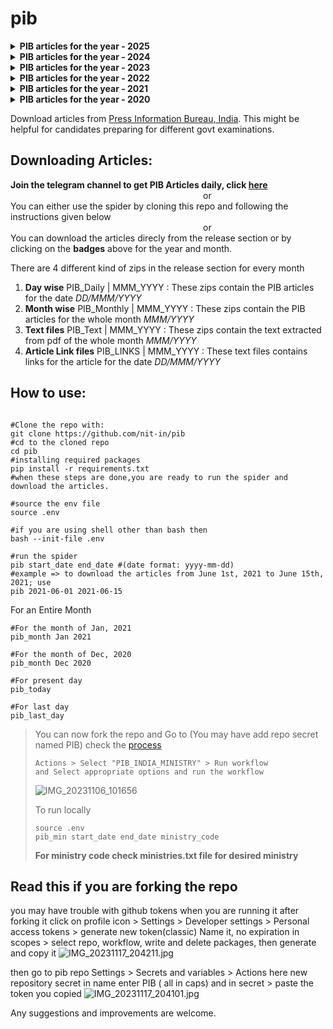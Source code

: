 # pib


<details>
<summary>
<b>PIB articles for the year - 2025</b>
</summary>

<br><b>Dec, 2025</b><br>[![PIB_Daily - Dec 2025](https://img.shields.io/badge/PIB__Daily-Dec_2025-2ea44f)](https://github.com/nit-in/pib/releases/tag/PIB_Daily_Dec_2025) [![PIB_Monthly - Dec 2025](https://img.shields.io/badge/PIB__Monthly-Dec_2025-2ea44f)](https://github.com/nit-in/pib/releases/tag/PIB_Monthly_Dec_2025) [![PIB_Text - Dec 2025](https://img.shields.io/badge/PIB__Text-Dec_2025-2ea44f)](https://github.com/nit-in/pib/releases/tag/PIB_Text_Dec_2025) [![PIB_Links - Dec 2025](https://img.shields.io/badge/PIB__Links-Dec_2025-2ea44f)](https://github.com/nit-in/pib/releases/tag/PIB_Links_Dec_2025)
<br><b>Nov, 2025</b><br>[![PIB_Daily - Nov 2025](https://img.shields.io/badge/PIB__Daily-Nov_2025-2ea44f)](https://github.com/nit-in/pib/releases/tag/PIB_Daily_Nov_2025) [![PIB_Monthly - Nov 2025](https://img.shields.io/badge/PIB__Monthly-Nov_2025-2ea44f)](https://github.com/nit-in/pib/releases/tag/PIB_Monthly_Nov_2025) [![PIB_Text - Nov 2025](https://img.shields.io/badge/PIB__Text-Nov_2025-2ea44f)](https://github.com/nit-in/pib/releases/tag/PIB_Text_Nov_2025) [![PIB_Links - Nov 2025](https://img.shields.io/badge/PIB__Links-Nov_2025-2ea44f)](https://github.com/nit-in/pib/releases/tag/PIB_Links_Nov_2025)
<br><b>Oct, 2025</b><br>[![PIB_Daily - Oct 2025](https://img.shields.io/badge/PIB__Daily-Oct_2025-2ea44f)](https://github.com/nit-in/pib/releases/tag/PIB_Daily_Oct_2025) [![PIB_Monthly - Oct 2025](https://img.shields.io/badge/PIB__Monthly-Oct_2025-2ea44f)](https://github.com/nit-in/pib/releases/tag/PIB_Monthly_Oct_2025) [![PIB_Text - Oct 2025](https://img.shields.io/badge/PIB__Text-Oct_2025-2ea44f)](https://github.com/nit-in/pib/releases/tag/PIB_Text_Oct_2025) [![PIB_Links - Oct 2025](https://img.shields.io/badge/PIB__Links-Oct_2025-2ea44f)](https://github.com/nit-in/pib/releases/tag/PIB_Links_Oct_2025)
<br><b>Sep, 2025</b><br>[![PIB_Daily - Sep 2025](https://img.shields.io/badge/PIB__Daily-Sep_2025-2ea44f)](https://github.com/nit-in/pib/releases/tag/PIB_Daily_Sep_2025) [![PIB_Monthly - Sep 2025](https://img.shields.io/badge/PIB__Monthly-Sep_2025-2ea44f)](https://github.com/nit-in/pib/releases/tag/PIB_Monthly_Sep_2025) [![PIB_Text - Sep 2025](https://img.shields.io/badge/PIB__Text-Sep_2025-2ea44f)](https://github.com/nit-in/pib/releases/tag/PIB_Text_Sep_2025) [![PIB_Links - Sep 2025](https://img.shields.io/badge/PIB__Links-Sep_2025-2ea44f)](https://github.com/nit-in/pib/releases/tag/PIB_Links_Sep_2025)
<br><b>Aug, 2025</b><br>[![PIB_Daily - Aug 2025](https://img.shields.io/badge/PIB__Daily-Aug_2025-2ea44f)](https://github.com/nit-in/pib/releases/tag/PIB_Daily_Aug_2025) [![PIB_Monthly - Aug 2025](https://img.shields.io/badge/PIB__Monthly-Aug_2025-2ea44f)](https://github.com/nit-in/pib/releases/tag/PIB_Monthly_Aug_2025) [![PIB_Text - Aug 2025](https://img.shields.io/badge/PIB__Text-Aug_2025-2ea44f)](https://github.com/nit-in/pib/releases/tag/PIB_Text_Aug_2025) [![PIB_Links - Aug 2025](https://img.shields.io/badge/PIB__Links-Aug_2025-2ea44f)](https://github.com/nit-in/pib/releases/tag/PIB_Links_Aug_2025)
<br><b>Jul, 2025</b><br>[![PIB_Daily - Jul 2025](https://img.shields.io/badge/PIB__Daily-Jul_2025-2ea44f)](https://github.com/nit-in/pib/releases/tag/PIB_Daily_Jul_2025) [![PIB_Monthly - Jul 2025](https://img.shields.io/badge/PIB__Monthly-Jul_2025-2ea44f)](https://github.com/nit-in/pib/releases/tag/PIB_Monthly_Jul_2025) [![PIB_Text - Jul 2025](https://img.shields.io/badge/PIB__Text-Jul_2025-2ea44f)](https://github.com/nit-in/pib/releases/tag/PIB_Text_Jul_2025) [![PIB_Links - Jul 2025](https://img.shields.io/badge/PIB__Links-Jul_2025-2ea44f)](https://github.com/nit-in/pib/releases/tag/PIB_Links_Jul_2025)
<br><b>Jun, 2025</b><br>[![PIB_Daily - Jun 2025](https://img.shields.io/badge/PIB__Daily-Jun_2025-2ea44f)](https://github.com/nit-in/pib/releases/tag/PIB_Daily_Jun_2025) [![PIB_Monthly - Jun 2025](https://img.shields.io/badge/PIB__Monthly-Jun_2025-2ea44f)](https://github.com/nit-in/pib/releases/tag/PIB_Monthly_Jun_2025) [![PIB_Text - Jun 2025](https://img.shields.io/badge/PIB__Text-Jun_2025-2ea44f)](https://github.com/nit-in/pib/releases/tag/PIB_Text_Jun_2025) [![PIB_Links - Jun 2025](https://img.shields.io/badge/PIB__Links-Jun_2025-2ea44f)](https://github.com/nit-in/pib/releases/tag/PIB_Links_Jun_2025)
<br><b>May, 2025</b><br>[![PIB_Daily - May 2025](https://img.shields.io/badge/PIB__Daily-May_2025-2ea44f)](https://github.com/nit-in/pib/releases/tag/PIB_Daily_May_2025) [![PIB_Monthly - May 2025](https://img.shields.io/badge/PIB__Monthly-May_2025-2ea44f)](https://github.com/nit-in/pib/releases/tag/PIB_Monthly_May_2025) [![PIB_Text - May 2025](https://img.shields.io/badge/PIB__Text-May_2025-2ea44f)](https://github.com/nit-in/pib/releases/tag/PIB_Text_May_2025) [![PIB_Links - May 2025](https://img.shields.io/badge/PIB__Links-May_2025-2ea44f)](https://github.com/nit-in/pib/releases/tag/PIB_Links_May_2025)
<br><b>Apr, 2025</b><br>[![PIB_Daily - Apr 2025](https://img.shields.io/badge/PIB__Daily-Apr_2025-2ea44f)](https://github.com/nit-in/pib/releases/tag/PIB_Daily_Apr_2025) [![PIB_Monthly - Apr 2025](https://img.shields.io/badge/PIB__Monthly-Apr_2025-2ea44f)](https://github.com/nit-in/pib/releases/tag/PIB_Monthly_Apr_2025) [![PIB_Text - Apr 2025](https://img.shields.io/badge/PIB__Text-Apr_2025-2ea44f)](https://github.com/nit-in/pib/releases/tag/PIB_Text_Apr_2025) [![PIB_Links - Apr 2025](https://img.shields.io/badge/PIB__Links-Apr_2025-2ea44f)](https://github.com/nit-in/pib/releases/tag/PIB_Links_Apr_2025)
<br><b>Mar, 2025</b><br>[![PIB_Daily - Mar 2025](https://img.shields.io/badge/PIB__Daily-Mar_2025-2ea44f)](https://github.com/nit-in/pib/releases/tag/PIB_Daily_Mar_2025) [![PIB_Monthly - Mar 2025](https://img.shields.io/badge/PIB__Monthly-Mar_2025-2ea44f)](https://github.com/nit-in/pib/releases/tag/PIB_Monthly_Mar_2025) [![PIB_Text - Mar 2025](https://img.shields.io/badge/PIB__Text-Mar_2025-2ea44f)](https://github.com/nit-in/pib/releases/tag/PIB_Text_Mar_2025) [![PIB_Links - Mar 2025](https://img.shields.io/badge/PIB__Links-Mar_2025-2ea44f)](https://github.com/nit-in/pib/releases/tag/PIB_Links_Mar_2025)
<br><b>Feb, 2025</b><br>[![PIB_Daily - Feb 2025](https://img.shields.io/badge/PIB__Daily-Feb_2025-2ea44f)](https://github.com/nit-in/pib/releases/tag/PIB_Daily_Feb_2025) [![PIB_Monthly - Feb 2025](https://img.shields.io/badge/PIB__Monthly-Feb_2025-2ea44f)](https://github.com/nit-in/pib/releases/tag/PIB_Monthly_Feb_2025) [![PIB_Text - Feb 2025](https://img.shields.io/badge/PIB__Text-Feb_2025-2ea44f)](https://github.com/nit-in/pib/releases/tag/PIB_Text_Feb_2025) [![PIB_Links - Feb 2025](https://img.shields.io/badge/PIB__Links-Feb_2025-2ea44f)](https://github.com/nit-in/pib/releases/tag/PIB_Links_Feb_2025)
<br><b>Jan, 2025</b><br>[![PIB_Daily - Jan 2025](https://img.shields.io/badge/PIB__Daily-Jan_2025-2ea44f)](https://github.com/nit-in/pib/releases/tag/PIB_Daily_Jan_2025) [![PIB_Monthly - Jan 2025](https://img.shields.io/badge/PIB__Monthly-Jan_2025-2ea44f)](https://github.com/nit-in/pib/releases/tag/PIB_Monthly_Jan_2025) [![PIB_Text - Jan 2025](https://img.shields.io/badge/PIB__Text-Jan_2025-2ea44f)](https://github.com/nit-in/pib/releases/tag/PIB_Text_Jan_2025) [![PIB_Links - Jan 2025](https://img.shields.io/badge/PIB__Links-Jan_2025-2ea44f)](https://github.com/nit-in/pib/releases/tag/PIB_Links_Jan_2025)
</details>


<details>
<summary>
<b>PIB articles for the year - 2024</b>
</summary>

<br><b>Dec, 2024</b><br>[![PIB_Daily - Dec 2024](https://img.shields.io/badge/PIB__Daily-Dec_2024-2ea44f)](https://github.com/nit-in/pib/releases/tag/PIB_Daily_Dec_2024) [![PIB_Monthly - Dec 2024](https://img.shields.io/badge/PIB__Monthly-Dec_2024-2ea44f)](https://github.com/nit-in/pib/releases/tag/PIB_Monthly_Dec_2024) [![PIB_Text - Dec 2024](https://img.shields.io/badge/PIB__Text-Dec_2024-2ea44f)](https://github.com/nit-in/pib/releases/tag/PIB_Text_Dec_2024) [![PIB_Links - Dec 2024](https://img.shields.io/badge/PIB__Links-Dec_2024-2ea44f)](https://github.com/nit-in/pib/releases/tag/PIB_Links_Dec_2024)
<br><b>Nov, 2024</b><br>[![PIB_Daily - Nov 2024](https://img.shields.io/badge/PIB__Daily-Nov_2024-2ea44f)](https://github.com/nit-in/pib/releases/tag/PIB_Daily_Nov_2024) [![PIB_Monthly - Nov 2024](https://img.shields.io/badge/PIB__Monthly-Nov_2024-2ea44f)](https://github.com/nit-in/pib/releases/tag/PIB_Monthly_Nov_2024) [![PIB_Text - Nov 2024](https://img.shields.io/badge/PIB__Text-Nov_2024-2ea44f)](https://github.com/nit-in/pib/releases/tag/PIB_Text_Nov_2024) [![PIB_Links - Nov 2024](https://img.shields.io/badge/PIB__Links-Nov_2024-2ea44f)](https://github.com/nit-in/pib/releases/tag/PIB_Links_Nov_2024)
<br><b>Oct, 2024</b><br>[![PIB_Daily - Oct 2024](https://img.shields.io/badge/PIB__Daily-Oct_2024-2ea44f)](https://github.com/nit-in/pib/releases/tag/PIB_Daily_Oct_2024) [![PIB_Monthly - Oct 2024](https://img.shields.io/badge/PIB__Monthly-Oct_2024-2ea44f)](https://github.com/nit-in/pib/releases/tag/PIB_Monthly_Oct_2024) [![PIB_Text - Oct 2024](https://img.shields.io/badge/PIB__Text-Oct_2024-2ea44f)](https://github.com/nit-in/pib/releases/tag/PIB_Text_Oct_2024) [![PIB_Links - Oct 2024](https://img.shields.io/badge/PIB__Links-Oct_2024-2ea44f)](https://github.com/nit-in/pib/releases/tag/PIB_Links_Oct_2024)
<br><b>Sep, 2024</b><br>[![PIB_Daily - Sep 2024](https://img.shields.io/badge/PIB__Daily-Sep_2024-2ea44f)](https://github.com/nit-in/pib/releases/tag/PIB_Daily_Sep_2024) [![PIB_Monthly - Sep 2024](https://img.shields.io/badge/PIB__Monthly-Sep_2024-2ea44f)](https://github.com/nit-in/pib/releases/tag/PIB_Monthly_Sep_2024) [![PIB_Text - Sep 2024](https://img.shields.io/badge/PIB__Text-Sep_2024-2ea44f)](https://github.com/nit-in/pib/releases/tag/PIB_Text_Sep_2024) [![PIB_Links - Sep 2024](https://img.shields.io/badge/PIB__Links-Sep_2024-2ea44f)](https://github.com/nit-in/pib/releases/tag/PIB_Links_Sep_2024)
<br><b>Aug, 2024</b><br>[![PIB_Daily - Aug 2024](https://img.shields.io/badge/PIB__Daily-Aug_2024-2ea44f)](https://github.com/nit-in/pib/releases/tag/PIB_Daily_Aug_2024) [![PIB_Monthly - Aug 2024](https://img.shields.io/badge/PIB__Monthly-Aug_2024-2ea44f)](https://github.com/nit-in/pib/releases/tag/PIB_Monthly_Aug_2024) [![PIB_Text - Aug 2024](https://img.shields.io/badge/PIB__Text-Aug_2024-2ea44f)](https://github.com/nit-in/pib/releases/tag/PIB_Text_Aug_2024) [![PIB_Links - Aug 2024](https://img.shields.io/badge/PIB__Links-Aug_2024-2ea44f)](https://github.com/nit-in/pib/releases/tag/PIB_Links_Aug_2024)
<br><b>Jul, 2024</b><br>[![PIB_Daily - Jul 2024](https://img.shields.io/badge/PIB__Daily-Jul_2024-2ea44f)](https://github.com/nit-in/pib/releases/tag/PIB_Daily_Jul_2024) [![PIB_Monthly - Jul 2024](https://img.shields.io/badge/PIB__Monthly-Jul_2024-2ea44f)](https://github.com/nit-in/pib/releases/tag/PIB_Monthly_Jul_2024) [![PIB_Text - Jul 2024](https://img.shields.io/badge/PIB__Text-Jul_2024-2ea44f)](https://github.com/nit-in/pib/releases/tag/PIB_Text_Jul_2024) [![PIB_Links - Jul 2024](https://img.shields.io/badge/PIB__Links-Jul_2024-2ea44f)](https://github.com/nit-in/pib/releases/tag/PIB_Links_Jul_2024)
<br><b>Jun, 2024</b><br>[![PIB_Daily - Jun 2024](https://img.shields.io/badge/PIB__Daily-Jun_2024-2ea44f)](https://github.com/nit-in/pib/releases/tag/PIB_Daily_Jun_2024) [![PIB_Monthly - Jun 2024](https://img.shields.io/badge/PIB__Monthly-Jun_2024-2ea44f)](https://github.com/nit-in/pib/releases/tag/PIB_Monthly_Jun_2024) [![PIB_Text - Jun 2024](https://img.shields.io/badge/PIB__Text-Jun_2024-2ea44f)](https://github.com/nit-in/pib/releases/tag/PIB_Text_Jun_2024) [![PIB_Links - Jun 2024](https://img.shields.io/badge/PIB__Links-Jun_2024-2ea44f)](https://github.com/nit-in/pib/releases/tag/PIB_Links_Jun_2024)
<br><b>May, 2024</b><br>[![PIB_Daily - May 2024](https://img.shields.io/badge/PIB__Daily-May_2024-2ea44f)](https://github.com/nit-in/pib/releases/tag/PIB_Daily_May_2024) [![PIB_Monthly - May 2024](https://img.shields.io/badge/PIB__Monthly-May_2024-2ea44f)](https://github.com/nit-in/pib/releases/tag/PIB_Monthly_May_2024) [![PIB_Text - May 2024](https://img.shields.io/badge/PIB__Text-May_2024-2ea44f)](https://github.com/nit-in/pib/releases/tag/PIB_Text_May_2024) [![PIB_Links - May 2024](https://img.shields.io/badge/PIB__Links-May_2024-2ea44f)](https://github.com/nit-in/pib/releases/tag/PIB_Links_May_2024)
<br><b>Apr, 2024</b><br>[![PIB_Daily - Apr 2024](https://img.shields.io/badge/PIB__Daily-Apr_2024-2ea44f)](https://github.com/nit-in/pib/releases/tag/PIB_Daily_Apr_2024) [![PIB_Monthly - Apr 2024](https://img.shields.io/badge/PIB__Monthly-Apr_2024-2ea44f)](https://github.com/nit-in/pib/releases/tag/PIB_Monthly_Apr_2024) [![PIB_Text - Apr 2024](https://img.shields.io/badge/PIB__Text-Apr_2024-2ea44f)](https://github.com/nit-in/pib/releases/tag/PIB_Text_Apr_2024) [![PIB_Links - Apr 2024](https://img.shields.io/badge/PIB__Links-Apr_2024-2ea44f)](https://github.com/nit-in/pib/releases/tag/PIB_Links_Apr_2024)
<br><b>Mar, 2024</b><br>[![PIB_Daily - Mar 2024](https://img.shields.io/badge/PIB__Daily-Mar_2024-2ea44f)](https://github.com/nit-in/pib/releases/tag/PIB_Daily_Mar_2024) [![PIB_Monthly - Mar 2024](https://img.shields.io/badge/PIB__Monthly-Mar_2024-2ea44f)](https://github.com/nit-in/pib/releases/tag/PIB_Monthly_Mar_2024) [![PIB_Text - Mar 2024](https://img.shields.io/badge/PIB__Text-Mar_2024-2ea44f)](https://github.com/nit-in/pib/releases/tag/PIB_Text_Mar_2024) [![PIB_Links - Mar 2024](https://img.shields.io/badge/PIB__Links-Mar_2024-2ea44f)](https://github.com/nit-in/pib/releases/tag/PIB_Links_Mar_2024)
<br><b>Feb, 2024</b><br>[![PIB_Daily - Feb 2024](https://img.shields.io/badge/PIB__Daily-Feb_2024-2ea44f)](https://github.com/nit-in/pib/releases/tag/PIB_Daily_Feb_2024) [![PIB_Monthly - Feb 2024](https://img.shields.io/badge/PIB__Monthly-Feb_2024-2ea44f)](https://github.com/nit-in/pib/releases/tag/PIB_Monthly_Feb_2024) [![PIB_Text - Feb 2024](https://img.shields.io/badge/PIB__Text-Feb_2024-2ea44f)](https://github.com/nit-in/pib/releases/tag/PIB_Text_Feb_2024) [![PIB_Links - Feb 2024](https://img.shields.io/badge/PIB__Links-Feb_2024-2ea44f)](https://github.com/nit-in/pib/releases/tag/PIB_Links_Feb_2024)
<br><b>Jan, 2024</b><br>[![PIB_Daily - Jan 2024](https://img.shields.io/badge/PIB__Daily-Jan_2024-2ea44f)](https://github.com/nit-in/pib/releases/tag/PIB_Daily_Jan_2024) [![PIB_Monthly - Jan 2024](https://img.shields.io/badge/PIB__Monthly-Jan_2024-2ea44f)](https://github.com/nit-in/pib/releases/tag/PIB_Monthly_Jan_2024) [![PIB_Text - Jan 2024](https://img.shields.io/badge/PIB__Text-Jan_2024-2ea44f)](https://github.com/nit-in/pib/releases/tag/PIB_Text_Jan_2024) [![PIB_Links - Jan 2024](https://img.shields.io/badge/PIB__Links-Jan_2024-2ea44f)](https://github.com/nit-in/pib/releases/tag/PIB_Links_Jan_2024)
</details>




<details>
<summary>
<b>PIB articles for the year - 2023</b>
</summary>

<br><b>Dec, 2023</b><br>[![PIB_Daily - Dec 2023](https://img.shields.io/badge/PIB__Daily-Dec_2023-2ea44f)](https://github.com/nit-in/pib/releases/tag/PIB_Daily_Dec_2023) [![PIB_Monthly - Dec 2023](https://img.shields.io/badge/PIB__Monthly-Dec_2023-2ea44f)](https://github.com/nit-in/pib/releases/tag/PIB_Monthly_Dec_2023) [![PIB_Text - Dec 2023](https://img.shields.io/badge/PIB__Text-Dec_2023-2ea44f)](https://github.com/nit-in/pib/releases/tag/PIB_Text_Dec_2023) [![PIB_Links - Dec 2023](https://img.shields.io/badge/PIB__Links-Dec_2023-2ea44f)](https://github.com/nit-in/pib/releases/tag/PIB_Links_Dec_2023)
<br><b>Nov, 2023</b><br>[![PIB_Daily - Nov 2023](https://img.shields.io/badge/PIB__Daily-Nov_2023-2ea44f)](https://github.com/nit-in/pib/releases/tag/PIB_Daily_Nov_2023) [![PIB_Monthly - Nov 2023](https://img.shields.io/badge/PIB__Monthly-Nov_2023-2ea44f)](https://github.com/nit-in/pib/releases/tag/PIB_Monthly_Nov_2023) [![PIB_Text - Nov 2023](https://img.shields.io/badge/PIB__Text-Nov_2023-2ea44f)](https://github.com/nit-in/pib/releases/tag/PIB_Text_Nov_2023) [![PIB_Links - Nov 2023](https://img.shields.io/badge/PIB__Links-Nov_2023-2ea44f)](https://github.com/nit-in/pib/releases/tag/PIB_Links_Nov_2023)
<br><b>Oct, 2023</b><br>[![PIB_Daily - Oct 2023](https://img.shields.io/badge/PIB__Daily-Oct_2023-2ea44f)](https://github.com/nit-in/pib/releases/tag/PIB_Daily_Oct_2023) [![PIB_Monthly - Oct 2023](https://img.shields.io/badge/PIB__Monthly-Oct_2023-2ea44f)](https://github.com/nit-in/pib/releases/tag/PIB_Monthly_Oct_2023) [![PIB_Text - Oct 2023](https://img.shields.io/badge/PIB__Text-Oct_2023-2ea44f)](https://github.com/nit-in/pib/releases/tag/PIB_Text_Oct_2023) [![PIB_Links - Oct 2023](https://img.shields.io/badge/PIB__Links-Oct_2023-2ea44f)](https://github.com/nit-in/pib/releases/tag/PIB_Links_Oct_2023)
<br><b>Sep, 2023</b><br>[![PIB_Daily - Sep 2023](https://img.shields.io/badge/PIB__Daily-Sep_2023-2ea44f)](https://github.com/nit-in/pib/releases/tag/PIB_Daily_Sep_2023) [![PIB_Monthly - Sep 2023](https://img.shields.io/badge/PIB__Monthly-Sep_2023-2ea44f)](https://github.com/nit-in/pib/releases/tag/PIB_Monthly_Sep_2023) [![PIB_Text - Sep 2023](https://img.shields.io/badge/PIB__Text-Sep_2023-2ea44f)](https://github.com/nit-in/pib/releases/tag/PIB_Text_Sep_2023) [![PIB_Links - Sep 2023](https://img.shields.io/badge/PIB__Links-Sep_2023-2ea44f)](https://github.com/nit-in/pib/releases/tag/PIB_Links_Sep_2023)
<br><b>Aug, 2023</b><br>[![PIB_Daily - Aug 2023](https://img.shields.io/badge/PIB__Daily-Aug_2023-2ea44f)](https://github.com/nit-in/pib/releases/tag/PIB_Daily_Aug_2023) [![PIB_Monthly - Aug 2023](https://img.shields.io/badge/PIB__Monthly-Aug_2023-2ea44f)](https://github.com/nit-in/pib/releases/tag/PIB_Monthly_Aug_2023) [![PIB_Text - Aug 2023](https://img.shields.io/badge/PIB__Text-Aug_2023-2ea44f)](https://github.com/nit-in/pib/releases/tag/PIB_Text_Aug_2023) [![PIB_Links - Aug 2023](https://img.shields.io/badge/PIB__Links-Aug_2023-2ea44f)](https://github.com/nit-in/pib/releases/tag/PIB_Links_Aug_2023)
<br><b>Jul, 2023</b><br>[![PIB_Daily - Jul 2023](https://img.shields.io/badge/PIB__Daily-Jul_2023-2ea44f)](https://github.com/nit-in/pib/releases/tag/PIB_Daily_Jul_2023) [![PIB_Monthly - Jul 2023](https://img.shields.io/badge/PIB__Monthly-Jul_2023-2ea44f)](https://github.com/nit-in/pib/releases/tag/PIB_Monthly_Jul_2023) [![PIB_Text - Jul 2023](https://img.shields.io/badge/PIB__Text-Jul_2023-2ea44f)](https://github.com/nit-in/pib/releases/tag/PIB_Text_Jul_2023) [![PIB_Links - Jul 2023](https://img.shields.io/badge/PIB__Links-Jul_2023-2ea44f)](https://github.com/nit-in/pib/releases/tag/PIB_Links_Jul_2023)
<br><b>Jun, 2023</b><br>[![PIB_Daily - Jun 2023](https://img.shields.io/badge/PIB__Daily-Jun_2023-2ea44f)](https://github.com/nit-in/pib/releases/tag/PIB_Daily_Jun_2023) [![PIB_Monthly - Jun 2023](https://img.shields.io/badge/PIB__Monthly-Jun_2023-2ea44f)](https://github.com/nit-in/pib/releases/tag/PIB_Monthly_Jun_2023) [![PIB_Text - Jun 2023](https://img.shields.io/badge/PIB__Text-Jun_2023-2ea44f)](https://github.com/nit-in/pib/releases/tag/PIB_Text_Jun_2023) [![PIB_Links - Jun 2023](https://img.shields.io/badge/PIB__Links-Jun_2023-2ea44f)](https://github.com/nit-in/pib/releases/tag/PIB_Links_Jun_2023)
<br><b>May, 2023</b><br>[![PIB_Daily - May 2023](https://img.shields.io/badge/PIB__Daily-May_2023-2ea44f)](https://github.com/nit-in/pib/releases/tag/PIB_Daily_May_2023) [![PIB_Monthly - May 2023](https://img.shields.io/badge/PIB__Monthly-May_2023-2ea44f)](https://github.com/nit-in/pib/releases/tag/PIB_Monthly_May_2023) [![PIB_Text - May 2023](https://img.shields.io/badge/PIB__Text-May_2023-2ea44f)](https://github.com/nit-in/pib/releases/tag/PIB_Text_May_2023) [![PIB_Links - May 2023](https://img.shields.io/badge/PIB__Links-May_2023-2ea44f)](https://github.com/nit-in/pib/releases/tag/PIB_Links_May_2023)
<br><b>Apr, 2023</b><br>[![PIB_Daily - Apr 2023](https://img.shields.io/badge/PIB__Daily-Apr_2023-2ea44f)](https://github.com/nit-in/pib/releases/tag/PIB_Daily_Apr_2023) [![PIB_Monthly - Apr 2023](https://img.shields.io/badge/PIB__Monthly-Apr_2023-2ea44f)](https://github.com/nit-in/pib/releases/tag/PIB_Monthly_Apr_2023) [![PIB_Text - Apr 2023](https://img.shields.io/badge/PIB__Text-Apr_2023-2ea44f)](https://github.com/nit-in/pib/releases/tag/PIB_Text_Apr_2023) [![PIB_Links - Apr 2023](https://img.shields.io/badge/PIB__Links-Apr_2023-2ea44f)](https://github.com/nit-in/pib/releases/tag/PIB_Links_Apr_2023)
<br><b>Mar, 2023</b><br>[![PIB_Daily - Mar 2023](https://img.shields.io/badge/PIB__Daily-Mar_2023-2ea44f)](https://github.com/nit-in/pib/releases/tag/PIB_Daily_Mar_2023) [![PIB_Monthly - Mar 2023](https://img.shields.io/badge/PIB__Monthly-Mar_2023-2ea44f)](https://github.com/nit-in/pib/releases/tag/PIB_Monthly_Mar_2023) [![PIB_Text - Mar 2023](https://img.shields.io/badge/PIB__Text-Mar_2023-2ea44f)](https://github.com/nit-in/pib/releases/tag/PIB_Text_Mar_2023) [![PIB_Links - Mar 2023](https://img.shields.io/badge/PIB__Links-Mar_2023-2ea44f)](https://github.com/nit-in/pib/releases/tag/PIB_Links_Mar_2023)
<br><b>Feb, 2023</b><br>[![PIB_Daily - Feb 2023](https://img.shields.io/badge/PIB__Daily-Feb_2023-2ea44f)](https://github.com/nit-in/pib/releases/tag/PIB_Daily_Feb_2023) [![PIB_Monthly - Feb 2023](https://img.shields.io/badge/PIB__Monthly-Feb_2023-2ea44f)](https://github.com/nit-in/pib/releases/tag/PIB_Monthly_Feb_2023) [![PIB_Text - Feb 2023](https://img.shields.io/badge/PIB__Text-Feb_2023-2ea44f)](https://github.com/nit-in/pib/releases/tag/PIB_Text_Feb_2023) [![PIB_Links - Feb 2023](https://img.shields.io/badge/PIB__Links-Feb_2023-2ea44f)](https://github.com/nit-in/pib/releases/tag/PIB_Links_Feb_2023)
<br><b>Jan, 2023</b><br>[![PIB_Daily - Jan 2023](https://img.shields.io/badge/PIB__Daily-Jan_2023-2ea44f)](https://github.com/nit-in/pib/releases/tag/PIB_Daily_Jan_2023) [![PIB_Monthly - Jan 2023](https://img.shields.io/badge/PIB__Monthly-Jan_2023-2ea44f)](https://github.com/nit-in/pib/releases/tag/PIB_Monthly_Jan_2023) [![PIB_Text - Jan 2023](https://img.shields.io/badge/PIB__Text-Jan_2023-2ea44f)](https://github.com/nit-in/pib/releases/tag/PIB_Text_Jan_2023) [![PIB_Links - Jan 2023](https://img.shields.io/badge/PIB__Links-Jan_2023-2ea44f)](https://github.com/nit-in/pib/releases/tag/PIB_Links_Jan_2023)
</details>

<details>
<summary>
<b>PIB articles for the year - 2022</b>
</summary>

<br><b>Dec, 2022</b><br>[![PIB_Daily - Dec 2022](https://img.shields.io/badge/PIB__Daily-Dec_2022-2ea44f)](https://github.com/nit-in/pib/releases/tag/PIB_Daily_Dec_2022) [![PIB_Monthly - Dec 2022](https://img.shields.io/badge/PIB__Monthly-Dec_2022-2ea44f)](https://github.com/nit-in/pib/releases/tag/PIB_Monthly_Dec_2022) [![PIB_Text - Dec 2022](https://img.shields.io/badge/PIB__Text-Dec_2022-2ea44f)](https://github.com/nit-in/pib/releases/tag/PIB_Text_Dec_2022) [![PIB_Links - Dec 2022](https://img.shields.io/badge/PIB__Links-Dec_2022-2ea44f)](https://github.com/nit-in/pib/releases/tag/PIB_Links_Dec_2022)
<br><b>Nov, 2022</b><br>[![PIB_Daily - Nov 2022](https://img.shields.io/badge/PIB__Daily-Nov_2022-2ea44f)](https://github.com/nit-in/pib/releases/tag/PIB_Daily_Nov_2022) [![PIB_Monthly - Nov 2022](https://img.shields.io/badge/PIB__Monthly-Nov_2022-2ea44f)](https://github.com/nit-in/pib/releases/tag/PIB_Monthly_Nov_2022) [![PIB_Text - Nov 2022](https://img.shields.io/badge/PIB__Text-Nov_2022-2ea44f)](https://github.com/nit-in/pib/releases/tag/PIB_Text_Nov_2022) [![PIB_Links - Nov 2022](https://img.shields.io/badge/PIB__Links-Nov_2022-2ea44f)](https://github.com/nit-in/pib/releases/tag/PIB_Links_Nov_2022)
<br><b>Oct, 2022</b><br>[![PIB_Daily - Oct 2022](https://img.shields.io/badge/PIB__Daily-Oct_2022-2ea44f)](https://github.com/nit-in/pib/releases/tag/PIB_Daily_Oct_2022) [![PIB_Monthly - Oct 2022](https://img.shields.io/badge/PIB__Monthly-Oct_2022-2ea44f)](https://github.com/nit-in/pib/releases/tag/PIB_Monthly_Oct_2022) [![PIB_Text - Oct 2022](https://img.shields.io/badge/PIB__Text-Oct_2022-2ea44f)](https://github.com/nit-in/pib/releases/tag/PIB_Text_Oct_2022) [![PIB_Links - Oct 2022](https://img.shields.io/badge/PIB__Links-Oct_2022-2ea44f)](https://github.com/nit-in/pib/releases/tag/PIB_Links_Oct_2022)
<br><b>Sep, 2022</b><br>[![PIB_Daily - Sep 2022](https://img.shields.io/badge/PIB__Daily-Sep_2022-2ea44f)](https://github.com/nit-in/pib/releases/tag/PIB_Daily_Sep_2022) [![PIB_Monthly - Sep 2022](https://img.shields.io/badge/PIB__Monthly-Sep_2022-2ea44f)](https://github.com/nit-in/pib/releases/tag/PIB_Monthly_Sep_2022) [![PIB_Text - Sep 2022](https://img.shields.io/badge/PIB__Text-Sep_2022-2ea44f)](https://github.com/nit-in/pib/releases/tag/PIB_Text_Sep_2022) [![PIB_Links - Sep 2022](https://img.shields.io/badge/PIB__Links-Sep_2022-2ea44f)](https://github.com/nit-in/pib/releases/tag/PIB_Links_Sep_2022)
<br><b>Aug, 2022</b><br>[![PIB_Daily - Aug 2022](https://img.shields.io/badge/PIB__Daily-Aug_2022-2ea44f)](https://github.com/nit-in/pib/releases/tag/PIB_Daily_Aug_2022) [![PIB_Monthly - Aug 2022](https://img.shields.io/badge/PIB__Monthly-Aug_2022-2ea44f)](https://github.com/nit-in/pib/releases/tag/PIB_Monthly_Aug_2022) [![PIB_Text - Aug 2022](https://img.shields.io/badge/PIB__Text-Aug_2022-2ea44f)](https://github.com/nit-in/pib/releases/tag/PIB_Text_Aug_2022) [![PIB_Links - Aug 2022](https://img.shields.io/badge/PIB__Links-Aug_2022-2ea44f)](https://github.com/nit-in/pib/releases/tag/PIB_Links_Aug_2022)
<br><b>Jul, 2022</b><br>[![PIB_Daily - Jul 2022](https://img.shields.io/badge/PIB__Daily-Jul_2022-2ea44f)](https://github.com/nit-in/pib/releases/tag/PIB_Daily_Jul_2022) [![PIB_Monthly - Jul 2022](https://img.shields.io/badge/PIB__Monthly-Jul_2022-2ea44f)](https://github.com/nit-in/pib/releases/tag/PIB_Monthly_Jul_2022) [![PIB_Text - Jul 2022](https://img.shields.io/badge/PIB__Text-Jul_2022-2ea44f)](https://github.com/nit-in/pib/releases/tag/PIB_Text_Jul_2022) [![PIB_Links - Jul 2022](https://img.shields.io/badge/PIB__Links-Jul_2022-2ea44f)](https://github.com/nit-in/pib/releases/tag/PIB_Links_Jul_2022)
<br><b>Jun, 2022</b><br>[![PIB_Daily - Jun 2022](https://img.shields.io/badge/PIB__Daily-Jun_2022-2ea44f)](https://github.com/nit-in/pib/releases/tag/PIB_Daily_Jun_2022) [![PIB_Monthly - Jun 2022](https://img.shields.io/badge/PIB__Monthly-Jun_2022-2ea44f)](https://github.com/nit-in/pib/releases/tag/PIB_Monthly_Jun_2022) [![PIB_Text - Jun 2022](https://img.shields.io/badge/PIB__Text-Jun_2022-2ea44f)](https://github.com/nit-in/pib/releases/tag/PIB_Text_Jun_2022) [![PIB_Links - Jun 2022](https://img.shields.io/badge/PIB__Links-Jun_2022-2ea44f)](https://github.com/nit-in/pib/releases/tag/PIB_Links_Jun_2022)
<br><b>May, 2022</b><br>[![PIB_Daily - May 2022](https://img.shields.io/badge/PIB__Daily-May_2022-2ea44f)](https://github.com/nit-in/pib/releases/tag/PIB_Daily_May_2022) [![PIB_Monthly - May 2022](https://img.shields.io/badge/PIB__Monthly-May_2022-2ea44f)](https://github.com/nit-in/pib/releases/tag/PIB_Monthly_May_2022) [![PIB_Text - May 2022](https://img.shields.io/badge/PIB__Text-May_2022-2ea44f)](https://github.com/nit-in/pib/releases/tag/PIB_Text_May_2022) [![PIB_Links - May 2022](https://img.shields.io/badge/PIB__Links-May_2022-2ea44f)](https://github.com/nit-in/pib/releases/tag/PIB_Links_May_2022)
<br><b>Apr, 2022</b><br>[![PIB_Daily - Apr 2022](https://img.shields.io/badge/PIB__Daily-Apr_2022-2ea44f)](https://github.com/nit-in/pib/releases/tag/PIB_Daily_Apr_2022) [![PIB_Monthly - Apr 2022](https://img.shields.io/badge/PIB__Monthly-Apr_2022-2ea44f)](https://github.com/nit-in/pib/releases/tag/PIB_Monthly_Apr_2022) [![PIB_Text - Apr 2022](https://img.shields.io/badge/PIB__Text-Apr_2022-2ea44f)](https://github.com/nit-in/pib/releases/tag/PIB_Text_Apr_2022) [![PIB_Links - Apr 2022](https://img.shields.io/badge/PIB__Links-Apr_2022-2ea44f)](https://github.com/nit-in/pib/releases/tag/PIB_Links_Apr_2022)
<br><b>Mar, 2022</b><br>[![PIB_Daily - Mar 2022](https://img.shields.io/badge/PIB__Daily-Mar_2022-2ea44f)](https://github.com/nit-in/pib/releases/tag/PIB_Daily_Mar_2022) [![PIB_Monthly - Mar 2022](https://img.shields.io/badge/PIB__Monthly-Mar_2022-2ea44f)](https://github.com/nit-in/pib/releases/tag/PIB_Monthly_Mar_2022) [![PIB_Text - Mar 2022](https://img.shields.io/badge/PIB__Text-Mar_2022-2ea44f)](https://github.com/nit-in/pib/releases/tag/PIB_Text_Mar_2022) [![PIB_Links - Mar 2022](https://img.shields.io/badge/PIB__Links-Mar_2022-2ea44f)](https://github.com/nit-in/pib/releases/tag/PIB_Links_Mar_2022)
<br><b>Feb, 2022</b><br>[![PIB_Daily - Feb 2022](https://img.shields.io/badge/PIB__Daily-Feb_2022-2ea44f)](https://github.com/nit-in/pib/releases/tag/PIB_Daily_Feb_2022) [![PIB_Monthly - Feb 2022](https://img.shields.io/badge/PIB__Monthly-Feb_2022-2ea44f)](https://github.com/nit-in/pib/releases/tag/PIB_Monthly_Feb_2022) [![PIB_Text - Feb 2022](https://img.shields.io/badge/PIB__Text-Feb_2022-2ea44f)](https://github.com/nit-in/pib/releases/tag/PIB_Text_Feb_2022) [![PIB_Links - Feb 2022](https://img.shields.io/badge/PIB__Links-Feb_2022-2ea44f)](https://github.com/nit-in/pib/releases/tag/PIB_Links_Feb_2022)
<br><b>Jan, 2022</b><br>[![PIB_Daily - Jan 2022](https://img.shields.io/badge/PIB__Daily-Jan_2022-2ea44f)](https://github.com/nit-in/pib/releases/tag/PIB_Daily_Jan_2022) [![PIB_Monthly - Jan 2022](https://img.shields.io/badge/PIB__Monthly-Jan_2022-2ea44f)](https://github.com/nit-in/pib/releases/tag/PIB_Monthly_Jan_2022) [![PIB_Text - Jan 2022](https://img.shields.io/badge/PIB__Text-Jan_2022-2ea44f)](https://github.com/nit-in/pib/releases/tag/PIB_Text_Jan_2022) [![PIB_Links - Jan 2022](https://img.shields.io/badge/PIB__Links-Jan_2022-2ea44f)](https://github.com/nit-in/pib/releases/tag/PIB_Links_Jan_2022)
</details>
<details>
<summary>
<b>PIB articles for the year - 2021</b>
</summary>

<br><b>Dec, 2021</b><br>[![PIB_Daily - Dec 2021](https://img.shields.io/badge/PIB__Daily-Dec_2021-2ea44f)](https://github.com/nit-in/pib/releases/tag/PIB_Daily_Dec_2021) [![PIB_Monthly - Dec 2021](https://img.shields.io/badge/PIB__Monthly-Dec_2021-2ea44f)](https://github.com/nit-in/pib/releases/tag/PIB_Monthly_Dec_2021) [![PIB_Text - Dec 2021](https://img.shields.io/badge/PIB__Text-Dec_2021-2ea44f)](https://github.com/nit-in/pib/releases/tag/PIB_Text_Dec_2021) [![PIB_Links - Dec 2021](https://img.shields.io/badge/PIB__Links-Dec_2021-2ea44f)](https://github.com/nit-in/pib/releases/tag/PIB_Links_Dec_2021)
<br><b>Nov, 2021</b><br>[![PIB_Daily - Nov 2021](https://img.shields.io/badge/PIB__Daily-Nov_2021-2ea44f)](https://github.com/nit-in/pib/releases/tag/PIB_Daily_Nov_2021) [![PIB_Monthly - Nov 2021](https://img.shields.io/badge/PIB__Monthly-Nov_2021-2ea44f)](https://github.com/nit-in/pib/releases/tag/PIB_Monthly_Nov_2021) [![PIB_Text - Nov 2021](https://img.shields.io/badge/PIB__Text-Nov_2021-2ea44f)](https://github.com/nit-in/pib/releases/tag/PIB_Text_Nov_2021) [![PIB_Links - Nov 2021](https://img.shields.io/badge/PIB__Links-Nov_2021-2ea44f)](https://github.com/nit-in/pib/releases/tag/PIB_Links_Nov_2021)
<br><b>Oct, 2021</b><br>[![PIB_Daily - Oct 2021](https://img.shields.io/badge/PIB__Daily-Oct_2021-2ea44f)](https://github.com/nit-in/pib/releases/tag/PIB_Daily_Oct_2021) [![PIB_Monthly - Oct 2021](https://img.shields.io/badge/PIB__Monthly-Oct_2021-2ea44f)](https://github.com/nit-in/pib/releases/tag/PIB_Monthly_Oct_2021) [![PIB_Text - Oct 2021](https://img.shields.io/badge/PIB__Text-Oct_2021-2ea44f)](https://github.com/nit-in/pib/releases/tag/PIB_Text_Oct_2021) [![PIB_Links - Oct 2021](https://img.shields.io/badge/PIB__Links-Oct_2021-2ea44f)](https://github.com/nit-in/pib/releases/tag/PIB_Links_Oct_2021)
<br><b>Sep, 2021</b><br>[![PIB_Daily - Sep 2021](https://img.shields.io/badge/PIB__Daily-Sep_2021-2ea44f)](https://github.com/nit-in/pib/releases/tag/PIB_Daily_Sep_2021) [![PIB_Monthly - Sep 2021](https://img.shields.io/badge/PIB__Monthly-Sep_2021-2ea44f)](https://github.com/nit-in/pib/releases/tag/PIB_Monthly_Sep_2021) [![PIB_Text - Sep 2021](https://img.shields.io/badge/PIB__Text-Sep_2021-2ea44f)](https://github.com/nit-in/pib/releases/tag/PIB_Text_Sep_2021) [![PIB_Links - Sep 2021](https://img.shields.io/badge/PIB__Links-Sep_2021-2ea44f)](https://github.com/nit-in/pib/releases/tag/PIB_Links_Sep_2021)
<br><b>Aug, 2021</b><br>[![PIB_Daily - Aug 2021](https://img.shields.io/badge/PIB__Daily-Aug_2021-2ea44f)](https://github.com/nit-in/pib/releases/tag/PIB_Daily_Aug_2021) [![PIB_Monthly - Aug 2021](https://img.shields.io/badge/PIB__Monthly-Aug_2021-2ea44f)](https://github.com/nit-in/pib/releases/tag/PIB_Monthly_Aug_2021) [![PIB_Text - Aug 2021](https://img.shields.io/badge/PIB__Text-Aug_2021-2ea44f)](https://github.com/nit-in/pib/releases/tag/PIB_Text_Aug_2021) [![PIB_Links - Aug 2021](https://img.shields.io/badge/PIB__Links-Aug_2021-2ea44f)](https://github.com/nit-in/pib/releases/tag/PIB_Links_Aug_2021)
<br><b>Jul, 2021</b><br>[![PIB_Daily - Jul 2021](https://img.shields.io/badge/PIB__Daily-Jul_2021-2ea44f)](https://github.com/nit-in/pib/releases/tag/PIB_Daily_Jul_2021) [![PIB_Monthly - Jul 2021](https://img.shields.io/badge/PIB__Monthly-Jul_2021-2ea44f)](https://github.com/nit-in/pib/releases/tag/PIB_Monthly_Jul_2021) [![PIB_Text - Jul 2021](https://img.shields.io/badge/PIB__Text-Jul_2021-2ea44f)](https://github.com/nit-in/pib/releases/tag/PIB_Text_Jul_2021) [![PIB_Links - Jul 2021](https://img.shields.io/badge/PIB__Links-Jul_2021-2ea44f)](https://github.com/nit-in/pib/releases/tag/PIB_Links_Jul_2021)
<br><b>Jun, 2021</b><br>[![PIB_Daily - Jun 2021](https://img.shields.io/badge/PIB__Daily-Jun_2021-2ea44f)](https://github.com/nit-in/pib/releases/tag/PIB_Daily_Jun_2021) [![PIB_Monthly - Jun 2021](https://img.shields.io/badge/PIB__Monthly-Jun_2021-2ea44f)](https://github.com/nit-in/pib/releases/tag/PIB_Monthly_Jun_2021) [![PIB_Text - Jun 2021](https://img.shields.io/badge/PIB__Text-Jun_2021-2ea44f)](https://github.com/nit-in/pib/releases/tag/PIB_Text_Jun_2021) [![PIB_Links - Jun 2021](https://img.shields.io/badge/PIB__Links-Jun_2021-2ea44f)](https://github.com/nit-in/pib/releases/tag/PIB_Links_Jun_2021)
<br><b>May, 2021</b><br>[![PIB_Daily - May 2021](https://img.shields.io/badge/PIB__Daily-May_2021-2ea44f)](https://github.com/nit-in/pib/releases/tag/PIB_Daily_May_2021) [![PIB_Monthly - May 2021](https://img.shields.io/badge/PIB__Monthly-May_2021-2ea44f)](https://github.com/nit-in/pib/releases/tag/PIB_Monthly_May_2021) [![PIB_Text - May 2021](https://img.shields.io/badge/PIB__Text-May_2021-2ea44f)](https://github.com/nit-in/pib/releases/tag/PIB_Text_May_2021) [![PIB_Links - May 2021](https://img.shields.io/badge/PIB__Links-May_2021-2ea44f)](https://github.com/nit-in/pib/releases/tag/PIB_Links_May_2021)
<br><b>Apr, 2021</b><br>[![PIB_Daily - Apr 2021](https://img.shields.io/badge/PIB__Daily-Apr_2021-2ea44f)](https://github.com/nit-in/pib/releases/tag/PIB_Daily_Apr_2021) [![PIB_Monthly - Apr 2021](https://img.shields.io/badge/PIB__Monthly-Apr_2021-2ea44f)](https://github.com/nit-in/pib/releases/tag/PIB_Monthly_Apr_2021) [![PIB_Text - Apr 2021](https://img.shields.io/badge/PIB__Text-Apr_2021-2ea44f)](https://github.com/nit-in/pib/releases/tag/PIB_Text_Apr_2021) [![PIB_Links - Apr 2021](https://img.shields.io/badge/PIB__Links-Apr_2021-2ea44f)](https://github.com/nit-in/pib/releases/tag/PIB_Links_Apr_2021)
<br><b>Mar, 2021</b><br>[![PIB_Daily - Mar 2021](https://img.shields.io/badge/PIB__Daily-Mar_2021-2ea44f)](https://github.com/nit-in/pib/releases/tag/PIB_Daily_Mar_2021) [![PIB_Monthly - Mar 2021](https://img.shields.io/badge/PIB__Monthly-Mar_2021-2ea44f)](https://github.com/nit-in/pib/releases/tag/PIB_Monthly_Mar_2021) [![PIB_Text - Mar 2021](https://img.shields.io/badge/PIB__Text-Mar_2021-2ea44f)](https://github.com/nit-in/pib/releases/tag/PIB_Text_Mar_2021) [![PIB_Links - Mar 2021](https://img.shields.io/badge/PIB__Links-Mar_2021-2ea44f)](https://github.com/nit-in/pib/releases/tag/PIB_Links_Mar_2021)
<br><b>Feb, 2021</b><br>[![PIB_Daily - Feb 2021](https://img.shields.io/badge/PIB__Daily-Feb_2021-2ea44f)](https://github.com/nit-in/pib/releases/tag/PIB_Daily_Feb_2021) [![PIB_Monthly - Feb 2021](https://img.shields.io/badge/PIB__Monthly-Feb_2021-2ea44f)](https://github.com/nit-in/pib/releases/tag/PIB_Monthly_Feb_2021) [![PIB_Text - Feb 2021](https://img.shields.io/badge/PIB__Text-Feb_2021-2ea44f)](https://github.com/nit-in/pib/releases/tag/PIB_Text_Feb_2021) [![PIB_Links - Feb 2021](https://img.shields.io/badge/PIB__Links-Feb_2021-2ea44f)](https://github.com/nit-in/pib/releases/tag/PIB_Links_Feb_2021)
<br><b>Jan, 2021</b><br>[![PIB_Daily - Jan 2021](https://img.shields.io/badge/PIB__Daily-Jan_2021-2ea44f)](https://github.com/nit-in/pib/releases/tag/PIB_Daily_Jan_2021) [![PIB_Monthly - Jan 2021](https://img.shields.io/badge/PIB__Monthly-Jan_2021-2ea44f)](https://github.com/nit-in/pib/releases/tag/PIB_Monthly_Jan_2021) [![PIB_Text - Jan 2021](https://img.shields.io/badge/PIB__Text-Jan_2021-2ea44f)](https://github.com/nit-in/pib/releases/tag/PIB_Text_Jan_2021) [![PIB_Links - Jan 2021](https://img.shields.io/badge/PIB__Links-Jan_2021-2ea44f)](https://github.com/nit-in/pib/releases/tag/PIB_Links_Jan_2021)
</details>
<details>
<summary>
<b>PIB articles for the year - 2020</b>
</summary>

<br><b>Dec, 2020</b><br>[![PIB_Daily - Dec 2020](https://img.shields.io/badge/PIB__Daily-Dec_2020-2ea44f)](https://github.com/nit-in/pib/releases/tag/PIB_Daily_Dec_2020) [![PIB_Monthly - Dec 2020](https://img.shields.io/badge/PIB__Monthly-Dec_2020-2ea44f)](https://github.com/nit-in/pib/releases/tag/PIB_Monthly_Dec_2020) [![PIB_Text - Dec 2020](https://img.shields.io/badge/PIB__Text-Dec_2020-2ea44f)](https://github.com/nit-in/pib/releases/tag/PIB_Text_Dec_2020) [![PIB_Links - Dec 2020](https://img.shields.io/badge/PIB__Links-Dec_2020-2ea44f)](https://github.com/nit-in/pib/releases/tag/PIB_Links_Dec_2020)
<br><b>Nov, 2020</b><br>[![PIB_Daily - Nov 2020](https://img.shields.io/badge/PIB__Daily-Nov_2020-2ea44f)](https://github.com/nit-in/pib/releases/tag/PIB_Daily_Nov_2020) [![PIB_Monthly - Nov 2020](https://img.shields.io/badge/PIB__Monthly-Nov_2020-2ea44f)](https://github.com/nit-in/pib/releases/tag/PIB_Monthly_Nov_2020) [![PIB_Text - Nov 2020](https://img.shields.io/badge/PIB__Text-Nov_2020-2ea44f)](https://github.com/nit-in/pib/releases/tag/PIB_Text_Nov_2020) [![PIB_Links - Nov 2020](https://img.shields.io/badge/PIB__Links-Nov_2020-2ea44f)](https://github.com/nit-in/pib/releases/tag/PIB_Links_Nov_2020)
<br><b>Oct, 2020</b><br>[![PIB_Daily - Oct 2020](https://img.shields.io/badge/PIB__Daily-Oct_2020-2ea44f)](https://github.com/nit-in/pib/releases/tag/PIB_Daily_Oct_2020) [![PIB_Monthly - Oct 2020](https://img.shields.io/badge/PIB__Monthly-Oct_2020-2ea44f)](https://github.com/nit-in/pib/releases/tag/PIB_Monthly_Oct_2020) [![PIB_Text - Oct 2020](https://img.shields.io/badge/PIB__Text-Oct_2020-2ea44f)](https://github.com/nit-in/pib/releases/tag/PIB_Text_Oct_2020) [![PIB_Links - Oct 2020](https://img.shields.io/badge/PIB__Links-Oct_2020-2ea44f)](https://github.com/nit-in/pib/releases/tag/PIB_Links_Oct_2020)
<br><b>Sep, 2020</b><br>[![PIB_Daily - Sep 2020](https://img.shields.io/badge/PIB__Daily-Sep_2020-2ea44f)](https://github.com/nit-in/pib/releases/tag/PIB_Daily_Sep_2020) [![PIB_Monthly - Sep 2020](https://img.shields.io/badge/PIB__Monthly-Sep_2020-2ea44f)](https://github.com/nit-in/pib/releases/tag/PIB_Monthly_Sep_2020) [![PIB_Text - Sep 2020](https://img.shields.io/badge/PIB__Text-Sep_2020-2ea44f)](https://github.com/nit-in/pib/releases/tag/PIB_Text_Sep_2020) [![PIB_Links - Sep 2020](https://img.shields.io/badge/PIB__Links-Sep_2020-2ea44f)](https://github.com/nit-in/pib/releases/tag/PIB_Links_Sep_2020)
<br><b>Aug, 2020</b><br>[![PIB_Daily - Aug 2020](https://img.shields.io/badge/PIB__Daily-Aug_2020-2ea44f)](https://github.com/nit-in/pib/releases/tag/PIB_Daily_Aug_2020) [![PIB_Monthly - Aug 2020](https://img.shields.io/badge/PIB__Monthly-Aug_2020-2ea44f)](https://github.com/nit-in/pib/releases/tag/PIB_Monthly_Aug_2020) [![PIB_Text - Aug 2020](https://img.shields.io/badge/PIB__Text-Aug_2020-2ea44f)](https://github.com/nit-in/pib/releases/tag/PIB_Text_Aug_2020) [![PIB_Links - Aug 2020](https://img.shields.io/badge/PIB__Links-Aug_2020-2ea44f)](https://github.com/nit-in/pib/releases/tag/PIB_Links_Aug_2020)
<br><b>Jul, 2020</b><br>[![PIB_Daily - Jul 2020](https://img.shields.io/badge/PIB__Daily-Jul_2020-2ea44f)](https://github.com/nit-in/pib/releases/tag/PIB_Daily_Jul_2020) [![PIB_Monthly - Jul 2020](https://img.shields.io/badge/PIB__Monthly-Jul_2020-2ea44f)](https://github.com/nit-in/pib/releases/tag/PIB_Monthly_Jul_2020) [![PIB_Text - Jul 2020](https://img.shields.io/badge/PIB__Text-Jul_2020-2ea44f)](https://github.com/nit-in/pib/releases/tag/PIB_Text_Jul_2020) [![PIB_Links - Jul 2020](https://img.shields.io/badge/PIB__Links-Jul_2020-2ea44f)](https://github.com/nit-in/pib/releases/tag/PIB_Links_Jul_2020)
<br><b>Jun, 2020</b><br>[![PIB_Daily - Jun 2020](https://img.shields.io/badge/PIB__Daily-Jun_2020-2ea44f)](https://github.com/nit-in/pib/releases/tag/PIB_Daily_Jun_2020) [![PIB_Monthly - Jun 2020](https://img.shields.io/badge/PIB__Monthly-Jun_2020-2ea44f)](https://github.com/nit-in/pib/releases/tag/PIB_Monthly_Jun_2020) [![PIB_Text - Jun 2020](https://img.shields.io/badge/PIB__Text-Jun_2020-2ea44f)](https://github.com/nit-in/pib/releases/tag/PIB_Text_Jun_2020) [![PIB_Links - Jun 2020](https://img.shields.io/badge/PIB__Links-Jun_2020-2ea44f)](https://github.com/nit-in/pib/releases/tag/PIB_Links_Jun_2020)
<br><b>May, 2020</b><br>[![PIB_Daily - May 2020](https://img.shields.io/badge/PIB__Daily-May_2020-2ea44f)](https://github.com/nit-in/pib/releases/tag/PIB_Daily_May_2020) [![PIB_Monthly - May 2020](https://img.shields.io/badge/PIB__Monthly-May_2020-2ea44f)](https://github.com/nit-in/pib/releases/tag/PIB_Monthly_May_2020) [![PIB_Text - May 2020](https://img.shields.io/badge/PIB__Text-May_2020-2ea44f)](https://github.com/nit-in/pib/releases/tag/PIB_Text_May_2020) [![PIB_Links - May 2020](https://img.shields.io/badge/PIB__Links-May_2020-2ea44f)](https://github.com/nit-in/pib/releases/tag/PIB_Links_May_2020)
<br><b>Apr, 2020</b><br>[![PIB_Daily - Apr 2020](https://img.shields.io/badge/PIB__Daily-Apr_2020-2ea44f)](https://github.com/nit-in/pib/releases/tag/PIB_Daily_Apr_2020) [![PIB_Monthly - Apr 2020](https://img.shields.io/badge/PIB__Monthly-Apr_2020-2ea44f)](https://github.com/nit-in/pib/releases/tag/PIB_Monthly_Apr_2020) [![PIB_Text - Apr 2020](https://img.shields.io/badge/PIB__Text-Apr_2020-2ea44f)](https://github.com/nit-in/pib/releases/tag/PIB_Text_Apr_2020) [![PIB_Links - Apr 2020](https://img.shields.io/badge/PIB__Links-Apr_2020-2ea44f)](https://github.com/nit-in/pib/releases/tag/PIB_Links_Apr_2020)
<br><b>Mar, 2020</b><br>[![PIB_Daily - Mar 2020](https://img.shields.io/badge/PIB__Daily-Mar_2020-2ea44f)](https://github.com/nit-in/pib/releases/tag/PIB_Daily_Mar_2020) [![PIB_Monthly - Mar 2020](https://img.shields.io/badge/PIB__Monthly-Mar_2020-2ea44f)](https://github.com/nit-in/pib/releases/tag/PIB_Monthly_Mar_2020) [![PIB_Text - Mar 2020](https://img.shields.io/badge/PIB__Text-Mar_2020-2ea44f)](https://github.com/nit-in/pib/releases/tag/PIB_Text_Mar_2020) [![PIB_Links - Mar 2020](https://img.shields.io/badge/PIB__Links-Mar_2020-2ea44f)](https://github.com/nit-in/pib/releases/tag/PIB_Links_Mar_2020)
<br><b>Feb, 2020</b><br>[![PIB_Daily - Feb 2020](https://img.shields.io/badge/PIB__Daily-Feb_2020-2ea44f)](https://github.com/nit-in/pib/releases/tag/PIB_Daily_Feb_2020) [![PIB_Monthly - Feb 2020](https://img.shields.io/badge/PIB__Monthly-Feb_2020-2ea44f)](https://github.com/nit-in/pib/releases/tag/PIB_Monthly_Feb_2020) [![PIB_Text - Feb 2020](https://img.shields.io/badge/PIB__Text-Feb_2020-2ea44f)](https://github.com/nit-in/pib/releases/tag/PIB_Text_Feb_2020) [![PIB_Links - Feb 2020](https://img.shields.io/badge/PIB__Links-Feb_2020-2ea44f)](https://github.com/nit-in/pib/releases/tag/PIB_Links_Feb_2020)
<br><b>Jan, 2020</b><br>[![PIB_Daily - Jan 2020](https://img.shields.io/badge/PIB__Daily-Jan_2020-2ea44f)](https://github.com/nit-in/pib/releases/tag/PIB_Daily_Jan_2020) [![PIB_Monthly - Jan 2020](https://img.shields.io/badge/PIB__Monthly-Jan_2020-2ea44f)](https://github.com/nit-in/pib/releases/tag/PIB_Monthly_Jan_2020) [![PIB_Text - Jan 2020](https://img.shields.io/badge/PIB__Text-Jan_2020-2ea44f)](https://github.com/nit-in/pib/releases/tag/PIB_Text_Jan_2020) [![PIB_Links - Jan 2020](https://img.shields.io/badge/PIB__Links-Jan_2020-2ea44f)](https://github.com/nit-in/pib/releases/tag/PIB_Links_Jan_2020)
</details>

Download articles from [Press Information Bureau, India](https://www.pib.gov.in).
This might be helpful for candidates preparing for different govt examinations.

## Downloading Articles:

<b>Join the telegram channel to get PIB Articles daily, click [here](https://t.me/pibarticles)</b>
&emsp;&emsp;&emsp;&emsp;&emsp;&emsp;&emsp;&emsp;&emsp;&emsp;&emsp;&emsp;&emsp;&emsp;&emsp;&emsp;&emsp;&emsp;&emsp;&emsp;&emsp;&emsp;or<br>
You can either use the spider by cloning this repo and following the instructions given below<br>
&emsp;&emsp;&emsp;&emsp;&emsp;&emsp;&emsp;&emsp;&emsp;&emsp;&emsp;&emsp;&emsp;&emsp;&emsp;&emsp;&emsp;&emsp;&emsp;&emsp;&emsp;&emsp;or<br>
You can download the articles direcly from the release section or by clicking on the <b>badges</b> above for the year and month.

There are 4 different kind of zips in the release section for every month
1. <b>Day wise</b> PIB_Daily | MMM_YYYY : These zips contain the PIB articles for the date <i>DD/MMM/YYYY</i>
2. <b>Month wise</b> PIB_Monthly | MMM_YYYY : These zips contain the PIB articles for the whole month <i>MMM/YYYY</i>
3. <b>Text files</b> PIB_Text | MMM_YYYY : These zips contain the text extracted from pdf of the whole month <i>MMM/YYYY</i>
4. <b>Article Link files</b> PIB_LINKS | MMM_YYYY : These text files contains links for the article for the date <i>DD/MMM/YYYY</i>

## How to use:

```shell

#Clone the repo with:
git clone https://github.com/nit-in/pib
#cd to the cloned repo
cd pib
#installing required packages
pip install -r requirements.txt
#when these steps are done,you are ready to run the spider and download the articles.

#source the env file
source .env

#if you are using shell other than bash then 
bash --init-file .env

#run the spider
pib start_date end_date #(date format: yyyy-mm-dd)
#example => to download the articles from June 1st, 2021 to June 15th, 2021; use
pib 2021-06-01 2021-06-15
```

For an Entire Month

```shell
#For the month of Jan, 2021
pib_month Jan 2021

#For the month of Dec, 2020
pib_month Dec 2020

#For present day
pib_today

#For last day
pib_last_day
``` 

> You can now fork the repo and Go to (You may have add repo secret named PIB) check the [process](https://docs.github.com/en/codespaces/managing-codespaces-for-your-organization/managing-secrets-for-your-repository-and-organization-for-github-codespaces#:~:text=Adding%20secrets%20for%20a%20repository,-To%20create%20secrets&text=Under%20your%20repository%20name%2C%20click,page%2C%20click%20New%20repository%20secret.)
> 
> ```
> Actions > Select "PIB_INDIA_MINISTRY" > Run workflow
> and Select appropriate options and run the workflow
> ```
> 
> ![IMG_20231106_101656](https://user-images.githubusercontent.com/8947263/280597016-38355326-e425-4cd0-9d93-156d39abded5.jpg)
> 
> To run locally
> 
> ```
> source .env
> pib_min start_date end_date ministry_code
> ```
> 
> **For ministry code check ministries.txt file for desired ministry**
## Read this if you are forking the repo

you may have trouble with github tokens when you are running it after forking it
click on profile icon > Settings > Developer settings > Personal access tokens > generate new token(classic)
Name it, no expiration
in scopes > select repo, workflow, write and delete packages, 
then generate and copy it
![IMG_20231117_204211.jpg](https://github.com/nit-in/pib/assets/8947263/f4ae732c-db31-4cda-8dbc-caa8f2496bdc)




 then go to pib repo
Settings > Secrets and variables > Actions
here new repository secret
in name enter PIB ( all in caps)
and in secret > paste the token you copied
![IMG_20231117_204101.jpg](https://github.com/nit-in/pib/assets/8947263/df02db15-7238-4f09-b11a-fa86477cdcb3)








Any suggestions and improvements are welcome.
